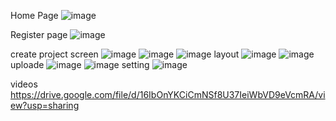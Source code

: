 Home Page 
![image](https://github.com/user-attachments/assets/afd539ec-1a4e-497c-961d-693a7e9d1d06)

Register page 
![image](https://github.com/user-attachments/assets/0a604e36-9288-4e57-b240-51b256b677e9)

create project screen 
![image](https://github.com/user-attachments/assets/a7433419-1518-4761-a62e-9d65dbb1f27a)
![image](https://github.com/user-attachments/assets/0696a18b-9aaa-4816-a204-4ac7b69f61ab)
![image](https://github.com/user-attachments/assets/eb865e5c-dc66-450e-8a5d-1201cab25684)
layout 
![image](https://github.com/user-attachments/assets/cc02cfe1-3f8b-4a25-bf77-f411c76c4740)
![image](https://github.com/user-attachments/assets/45c0bdb7-6ab8-4ef7-abe9-75e46ec3e74e)
uploade
![image](https://github.com/user-attachments/assets/6a3662fa-6d56-4aed-9bca-cbef515c6afb)
![image](https://github.com/user-attachments/assets/bc4e076a-574e-4b89-91ac-7aaa01d1b268)
setting 
![image](https://github.com/user-attachments/assets/6898227e-0942-4094-b05e-3342ab6995c3)

videos 
https://drive.google.com/file/d/16IbOnYKCiCmNSf8U37IeiWbVD9eVcmRA/view?usp=sharing
